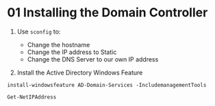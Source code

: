 # 01 Installing the Domain Controller

1. Use `sconfig` to:
    - Change the hostname
    - Change the IP address to Static
    - Change the DNS Server to our own IP address

2. Install the Active Directory Windows Feature


```shell
install-windowsfeature AD-Domain-Services -IncludemanagementTools
```

```
Get-NetIPAddress
```
